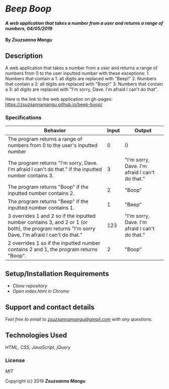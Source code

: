 # _Beep Boop_

#### _A web application that takes a number from a user and returns a range of numbers, 04/05/2019_

#### By _**Zsuzsanna Mangu**_

## Description

A web application that takes a number from a user and returns a range of numbers from 0 to the user inputted number with these exceptions: 1. Numbers that contain a 1: all digits are replaced with "Beep!" 2. Numbers that contain a 2: all digits are replaced with "Boop!" 3. Numbers that contain a 3: all digits are replaced with "I'm sorry, Dave. I'm afraid I can't do that".

Here is the link to the web application on gh-pages: https://zsuzsannamangu.github.io/beep-boop/

### Specifications

| Behavior | Input | Output |
| -------- | ----- | ------ |
| The program returns a range of numbers from 0 to the user's inputted number | 0 | 0 |
| The program returns "I'm sorry, Dave. I'm afraid I can't do that." if the inputted number contains 3. | 3 | "I'm sorry, Dave. I'm afraid I can't do that." |
| The program returns "Boop" if the inputted number contains 2. | 2 | "Boop" |
| The program returns "Beep" if the inputted number contains 1. | 1 | "Beep" |
| 3 overrides 1 and 2 so if the inputted number contains 3, and 2 or 1 (or both), the program returns "I'm sorry Dave, I'm afraid I can't do that." | 123 | "I'm sorry, Dave. I'm afraid I can't do that." |
| 2 overrides 1 so if the inputted number contains 2 and 1, the program returns "Boop". | 2 | "Boop" |

## Setup/Installation Requirements

* _Clone repository_
* _Open index.html in Chrome_

## Support and contact details

_Feel free to email to zsuzsannamangu@gmail.com with any questions._

## Technologies Used

_HTML, CSS, JavaScript, jQuery_

### License

*MIT*

Copyright (c) 2019 **_Zsuzsanna Mangu_**
